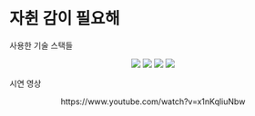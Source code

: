 # 자췬 감이 필요해



사용한 기술 스택들
<p align='center'>
  <img src='https://img.shields.io/badge/Node-version16.14.2-green?logo=Node.js'/>
  <img src='https://img.shields.io/badge/Express-v4.17.3-black?logo=Express'/>
  <img src='https://img.shields.io/badge/MongoDB-version4.2.19-green?logo=mongodb'/>
  <img src='https://img.shields.io/badge/prettier-v2.5.1-pink?logo=prettier'/>
</p>



시연 영상
<p align='center'>
  https://www.youtube.com/watch?v=x1nKqliuNbw
</p>
